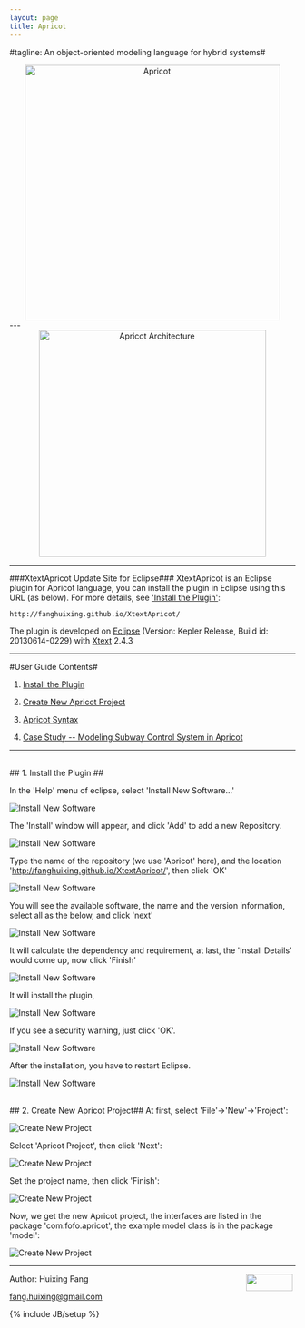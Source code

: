 ```yaml
---
layout: page
title: Apricot 
---
```

#tagline: An object-oriented modeling language for hybrid systems#
<center>
<img src="assets/figs/apricot.jpg" alt="Apricot"  style="width: 450px;"/>
</center>  
---

<center>  
<img src="assets/figs/structure.jpg" alt="Apricot Architecture"  style="width: 400px;"/>
</center>

---

###XtextApricot Update Site for Eclipse###
XtextApricot is an Eclipse plugin for Apricot language, 
you can install the plugin in Eclipse using this URL (as below). 
For more details, see   <a href="#Install the Plugin">'Install the Plugin'</a>:

    http://fanghuixing.github.io/XtextApricot/

The plugin is developed on <a href="http://www.eclipse.org">Eclipse</a> (Version: Kepler Release,
Build id: 20130614-0229) with <a href="http://www.eclipse.org/Xtext/">Xtext</a> 2.4.3

----------
#User Guide Contents#
1. <a href="#Install the Plugin">Install the Plugin</a>

2. <a href="#Create New Apricot Project">Create New Apricot Project</a>


3. <a href="#Apricot Syntax">Apricot Syntax</a>

4. <a href="#Case Study">Case Study -- Modeling Subway Control System in Apricot</a>



----------

<br>
## <a name="Install the Plugin"> 1. Install the Plugin </a> ##

In the 'Help' menu of eclipse, select 'Install New Software...'

![Install New Software](assets/figs/InstallNewSoftware.jpg)

The 'Install' window will appear, and click 'Add' to add a new Repository.

![Install New Software](assets/figs/add.jpg)

Type the name of the repository (we use 'Apricot' here), and the location 'http://fanghuixing.github.io/XtextApricot/', then click 'OK'

![Install New Software](assets/figs/AddRepository.jpg)

You will see the available software, the name and the version information, select  all as the below, and click 'next'

![Install New Software](assets/figs/availiable.jpg)

It will calculate the dependency and requirement, at last, the 'Install Details' would come up, now click 'Finish'

![Install New Software](assets/figs/install.jpg)

It will install the plugin,

![Install New Software](assets/figs/installing.jpg)

If you see a security warning, just click 'OK'.

![Install New Software](assets/figs/warning.jpg)

After the installation, you have to restart Eclipse. 

![Install New Software](assets/figs/restart.jpg)



<br>
## <a name="Create New Apricot Project">2. Create New Apricot Project</a>##
At first, select 'File'->'New'->'Project':

![Create New Project](assets/figs/newproject.jpg)


Select 'Apricot Project', then click 'Next':

![Create New Project](assets/figs/selectapricot.jpg)


Set the project name, then click 'Finish':


![Create New Project](assets/figs/projectname.jpg)


Now, we get the new Apricot project, the interfaces are listed in the package 'com.fofo.apricot', the example model class is in the package 'model':

![Create New Project](assets/figs/projectview.jpg)


***

<img src="http://fanghuixing.github.io/assets/images/name.jpg" style="FLOAT: right; MARGIN-BOTTOM: 0px; MARGIN-right: 5px;height: 30px;width: 82px;">

Author: Huixing Fang 

fang.huixing@gmail.com

{% include JB/setup %}




